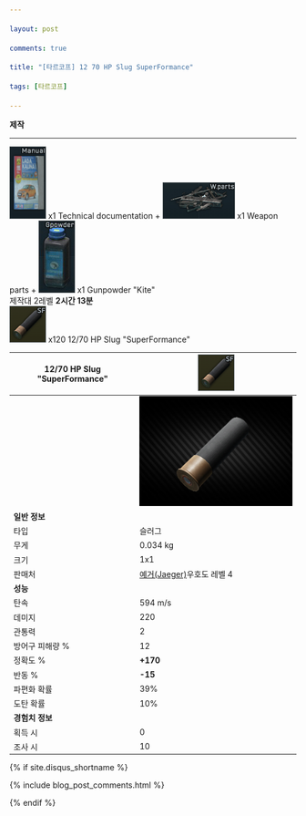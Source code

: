 ```yaml
---

layout: post

comments: true

title: "[타르코프] 12 70 HP Slug SuperFormance"

tags: [타르코프]

---
```


**제작**  
_ _ _
![Technical documentation](/assets/image/tarkov/material/Lada_manual_icon.png) x1 Technical documentation + ![Weapon parts](/assets/image/tarkov/material/WeaponPartsIcon.png) x1 Weapon parts + ![Gunpowder "Kite"](/assets/image/tarkov/material/Gunpowder_Icon.png) x1 Gunpowder "Kite"  
제작대 2레벨 **2시간 13분**  
![12/70 HP Slug "SuperFormance"](/assets/image/tarkov/bullet/12-70_HP_SF_icon.png) x120 12/70 HP Slug "SuperFormance"

|12/70 HP Slug "SuperFormance"|![12/70 HP Slug "SuperFormance"](/assets/image/tarkov/bullet/12-70_HP_SF_icon.png)|
|--|--|
||![12/70 HP Slug "SuperFormance"](/assets/image/tarkov/bullet/12-70_HP_SF.png)|
|**일반 정보**|
|타입|슬러그|
|무게|0.034 kg|
|크기|1x1|
|판매처|[예거(Jaeger)](https://)우호도 레벨 4|
|**성능**|
|탄속|594 m/s|
|데미지|220|
|관통력|2|
|방어구 피해량 %|12|
|정확도 %|**+170**|
|반동 %|**-15**|
|파편화 확률|39%|
|도탄 확률|10%|
|**경험치 정보**|
|획득 시|0|
|조사 시|10|

{% if site.disqus_shortname %}

<div class="comments">

  {% include blog_post_comments.html %}

</div>

{% endif %}



<div id="disqus_thread"></div>